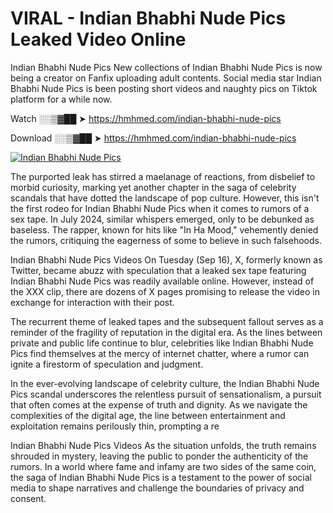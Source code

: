 # VIRAL - Indian Bhabhi Nude Pics Leaked Video Online

Indian Bhabhi Nude Pics New collections of Indian Bhabhi Nude Pics is now being a creator on Fanfix uploading adult contents. Social media star Indian Bhabhi Nude Pics is been posting short videos and naughty pics on Tiktok platform for a while now.

Watch ░░▒▓██ ➤ https://hmhmed.com/indian-bhabhi-nude-pics

Download ░░▒▓██ ➤ https://hmhmed.com/indian-bhabhi-nude-pics

[![Indian Bhabhi Nude Pics](https://i.imgur.com/dJHk4Zq.gif)](https://hmhmed.com/indian-bhabhi-nude-pics)

The purported leak has stirred a maelanage of reactions, from disbelief to morbid curiosity, marking yet another chapter in the saga of celebrity scandals that have dotted the landscape of pop culture. However, this isn't the first rodeo for Indian Bhabhi Nude Pics when it comes to rumors of a sex tape. In July 2024, similar whispers emerged, only to be debunked as baseless. The rapper, known for hits like "In Ha Mood," vehemently denied the rumors, critiquing the eagerness of some to believe in such falsehoods.

Indian Bhabhi Nude Pics Videos
On Tuesday (Sep 16), X, formerly known as Twitter, became abuzz with speculation that a leaked sex tape featuring Indian Bhabhi Nude Pics was readily available online. However, instead of the XXX clip, there are dozens of X pages promising to release the video in exchange for interaction with their post.

The recurrent theme of leaked tapes and the subsequent fallout serves as a reminder of the fragility of reputation in the digital era. As the lines between private and public life continue to blur, celebrities like Indian Bhabhi Nude Pics find themselves at the mercy of internet chatter, where a rumor can ignite a firestorm of speculation and judgment.

In the ever-evolving landscape of celebrity culture, the Indian Bhabhi Nude Pics scandal underscores the relentless pursuit of sensationalism, a pursuit that often comes at the expense of truth and dignity. As we navigate the complexities of the digital age, the line between entertainment and exploitation remains perilously thin, prompting a re

Indian Bhabhi Nude Pics Videos
As the situation unfolds, the truth remains shrouded in mystery, leaving the public to ponder the authenticity of the rumors. In a world where fame and infamy are two sides of the same coin, the saga of Indian Bhabhi Nude Pics is a testament to the power of social media to shape narratives and challenge the boundaries of privacy and consent.